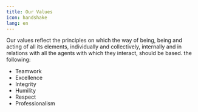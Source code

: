 ```yaml
---
title: Our Values
icon: handshake
lang: en
---
```


Our values reflect the principles on which the way of being, being and acting of all its elements, individually and collectively, internally and in relations with all the agents with which they interact, should be based. the following:

- Teamwork
- Excellence
- Integrity
- Humility
- Respect
- Professionalism